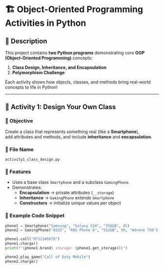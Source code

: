 # 🏗️ Object-Oriented Programming Activities in Python

## 📘 Description
This project contains **two Python programs** demonstrating core **OOP (Object-Oriented Programming)** concepts:  
1. **Class Design, Inheritance, and Encapsulation**  
2. **Polymorphism Challenge**

Each activity shows how objects, classes, and methods bring real-world concepts to life in Python!

---

## 🧱 Activity 1: Design Your Own Class

### 🎯 Objective
Create a class that represents something real (like a **Smartphone**),  
add attributes and methods, and include **inheritance** and **encapsulation**.

### 📄 File Name
`activity1_class_design.py`

### 🧩 Features
- Uses a base class `Smartphone` and a subclass `GamingPhone`.  
- Demonstrates:
  - **Encapsulation** → private attributes (`__storage`)
  - **Inheritance** → `GamingPhone` extends `Smartphone`
  - **Constructors** → initialize unique values per object

### 🧠 Example Code Snippet
```python
phone1 = Smartphone("Samsung", "Galaxy S24", "256GB", 85)
phone2 = GamingPhone("ASUS", "ROG Phone 8", "512GB", 90, "Adreno 750")

phone1.call("0712345678")
phone1.charge()
print(f"{phone1.brand} storage: {phone1.get_storage()}")

phone2.play_game("Call of Duty Mobile")
phone2.charge()
